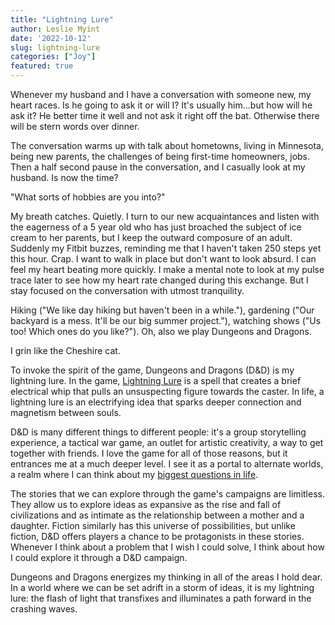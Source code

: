 ```yaml
---
title: "Lightning Lure"
author: Leslie Myint
date: '2022-10-12'
slug: lightning-lure
categories: ["Joy"]
featured: true
---
```


Whenever my husband and I have a conversation with someone new, my heart races. Is he going to ask it or will I? It's usually him…but how will he ask it? He better time it well and not ask it right off the bat. Otherwise there will be stern words over dinner.

The conversation warms up with talk about hometowns, living in Minnesota, being new parents, the challenges of being first-time homeowners, jobs. Then a half second pause in the conversation, and I casually look at my husband. Is now the time?

"What sorts of hobbies are you into?"

My breath catches. Quietly. I turn to our new acquaintances and listen with the eagerness of a 5 year old who has just broached the subject of ice cream to her parents, but I keep the outward composure of an adult. Suddenly my Fitbit buzzes, reminding me that I haven't taken 250 steps yet this hour. Crap. I want to walk in place but don't want to look absurd. I can feel my heart beating more quickly. I make a mental note to look at my pulse trace later to see how my heart rate changed during this exchange. But I stay focused on the conversation with utmost tranquility. 

Hiking ("We like day hiking but haven't been in a while."), gardening ("Our backyard is a mess. It'll be our big summer project."), watching shows ("Us too! Which ones do you like?"). Oh, also we play Dungeons and Dragons.

I grin like the Cheshire cat.

To invoke the spirit of the game, Dungeons and Dragons (D&D) is my lightning lure. In the game, [Lightning Lure](https://blackcitadelrpg.com/spells/lightning-lure-5e/) is a spell that creates a brief electrical whip that pulls an unsuspecting figure towards the caster. In life, a lightning lure is an electrifying idea that sparks deeper connection and magnetism between souls.

D&D is many different things to different people: it's a group storytelling experience, a tactical war game, an outlet for artistic creativity, a way to get together with friends. I love the game for all of those reasons, but it entrances me at a much deeper level. I see it as a portal to alternate worlds, a realm where I can think about my [biggest questions in life](https://lmyint.github.io/12_favorite_problems/).

The stories that we can explore through the game's campaigns are limitless. They allow us to explore ideas as expansive as the rise and fall of civilizations and as intimate as the relationship between a mother and a daughter. Fiction similarly has this universe of possibilities, but unlike fiction, D&D offers players a chance to be protagonists in these stories. Whenever I think about a problem that I wish I could solve, I think about how I could explore it through a D&D campaign.

Dungeons and Dragons energizes my thinking in all of the areas I hold dear. In a world where we can be set adrift in a storm of ideas, it is my lightning lure: the flash of light that transfixes and illuminates a path forward in the crashing waves.

